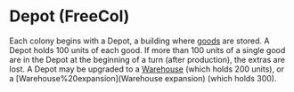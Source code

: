 # Depot (FreeCol)

Each colony begins with a Depot, a building where [goods](goods) are stored. A Depot holds 100 units of each good. If more than 100 units of a single good are in the Depot at the beginning of a turn (after production), the extras are lost.
A Depot may be upgraded to a [Warehouse](Warehouse) (which holds 200 units), or a [Warehouse%20expansion](Warehouse expansion) (which holds 300).
